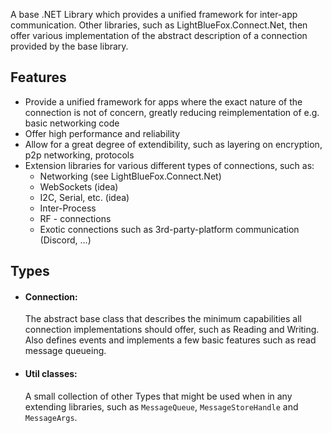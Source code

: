 A base .NET Library which provides a unified framework for inter-app communication. Other libraries, such as LightBlueFox.Connect.Net, then offer various implementation of the abstract description of a connection provided by the base library.

## Features
- Provide a unified framework for apps where the exact nature of the connection is not of concern, greatly reducing reimplementation of e.g. basic networking code
- Offer high performance and reliability
- Allow for a great degree of extendibility, such as layering on encryption, p2p networking, protocols
- Extension libraries for various different types of connections, such as:
	- Networking (see LightBlueFox.Connect.Net)
	- WebSockets (idea)
	- I2C, Serial, etc. (idea)
	- Inter-Process
	- RF - connections
	- Exotic connections such as 3rd-party-platform communication (Discord, ...)

## Types
- #### Connection:
	The abstract base class that describes the minimum capabilities all connection implementations should offer, such as Reading and Writing. Also defines events and implements a few basic features such as read message queueing. 
- #### Util classes:
	A small collection of other Types that might be used when in any extending libraries, such as `MessageQueue`, `MessageStoreHandle` and `MessageArgs`.
